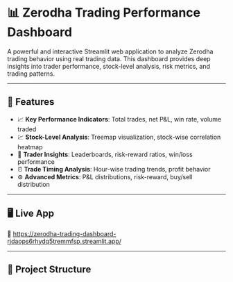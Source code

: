 # 📊 Zerodha Trading Performance Dashboard

A powerful and interactive Streamlit web application to analyze Zerodha trading behavior using real trading data. This dashboard provides deep insights into trader performance, stock-level analysis, risk metrics, and trading patterns.

---

## 🚀 Features

- 📈 **Key Performance Indicators**: Total trades, net P&L, win rate, volume traded
- 💹 **Stock-Level Analysis**: Treemap visualization, stock-wise correlation heatmap
- 👤 **Trader Insights**: Leaderboards, risk-reward ratios, win/loss performance
- ⏰ **Trade Timing Analysis**: Hour-wise trading trends, profit behavior
- ⚙️ **Advanced Metrics**: P&L distributions, risk-reward, buy/sell distribution

---

## 🖥️ Live App

🔗  https://zerodha-trading-dashboard-rjdaops6rhydq5tremmfsp.streamlit.app/

---

## 📁 Project Structure


